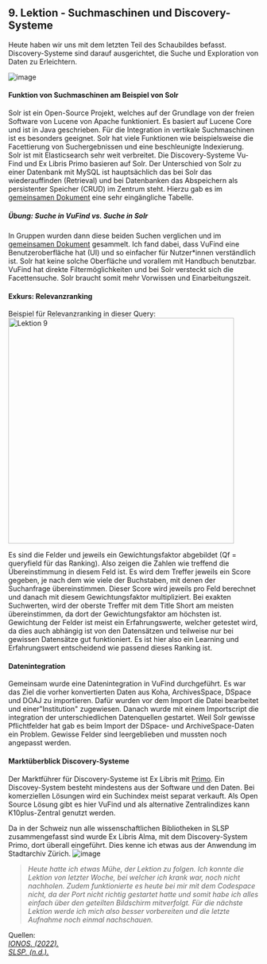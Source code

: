 ## 9. Lektion - Suchmaschinen und Discovery-Systeme
Heute haben wir uns mit dem letzten Teil des Schaubildes befasst. Discovery-Systeme sind darauf ausgerichtet, die Suche und Exploration von Daten zu Erleichtern. 

![image](https://github.com/blaettmartin/Lerntagebuch_BAIN/assets/90840517/8dacf956-92fe-42b4-8661-27ad77aea10e)

#### Funktion von Suchmaschinen am Beispiel von Solr
Solr ist ein Open-Source Projekt, welches auf der Grundlage von der freien Software von Lucene von Apache funktioniert. Es basiert auf Lucene Core und ist in Java geschrieben. Für die Integration in vertikale Suchmaschinen ist es besonders geeignet. Solr hat viele Funktionen wie beispielsweise die Facettierung von Suchergebnissen und eine beschleunigte Indexierung. Solr ist mit Elasticsearch sehr weit verbreitet. Die Discovery-Systeme Vu-Find und Ex Libris Primo basieren auf Solr. Der Unterschied von Solr zu einer Datenbank mit MySQL ist hauptsächlich das bei Solr das wiederauffinden (Retrieval) und bei Datenbanken das Abspeichern als persistenter Speicher (CRUD) im Zentrum steht. Hierzu gab es im [gemeinsamen Dokument](https://pad.gwdg.de/F1wvRpdtR8-Mcv8so8NjUQ#) eine sehr eingängliche Tabelle.

##### Übung: Suche in VuFind vs. Suche in Solr
In Gruppen wurden dann diese beiden Suchen verglichen und im [gemeinsamen Dokument](https://pad.gwdg.de/F1wvRpdtR8-Mcv8so8NjUQ#) gesammelt. Ich fand dabei, dass VuFind eine Benutzeroberfläche hat (UI) und so einfacher für Nutzer*innen verständlich ist. Solr hat keine solche Oberfläche und vorallem mit Handbuch benutzbar. VuFind hat direkte Filtermöglichkeiten und bei Solr versteckt sich die Facettensuche. Solr braucht somit mehr Vorwissen und Einarbeitungszeit.

#### Exkurs: Relevanzranking
Beispiel für Relevanzranking in dieser Query:  
<img width="454" alt="Lektion 9" src="https://github.com/blaettmartin/Lerntagebuch_BAIN/assets/90840517/9f0ebcbe-85a7-40a7-8b8c-b46356adbb05">

Es sind die Felder und jeweils ein Gewichtungsfaktor abgebildet (Qf = queryfield für das Ranking). Also zeigen die Zahlen wie treffend die Übereinstimmung in diesem Feld ist. Es wird dem Treffer jeweils ein Score gegeben, je nach dem wie viele der Buchstaben, mit denen der Suchanfrage übereinstimmen. Dieser Score wird jeweils pro Feld berechnet und danach mit diesem Gewichtungsfaktor multipliziert.  Bei exakten Suchwerten, wird der oberste Treffer mit dem Title Short am meisten übereinstimmen, da dort der Gewichtungsfaktor am höchsten ist. Gewichtung der Felder ist meist ein Erfahrungswerte, welcher getestet wird, da dies auch abhängig ist von den Datensätzen und teilweise nur bei gewissen Datensätze gut funktioniert. Es ist hier also ein Learning und Erfahrungswert entscheidend wie passend dieses Ranking ist.

#### Datenintegration
Gemeinsam wurde eine Datenintegration in VuFind durchgeführt. Es war das Ziel die vorher konvertierten Daten aus Koha, ArchivesSpace, DSpace und DOAJ zu importieren. Dafür wurden vor dem Import die Datei bearbeitet und einer"Institution" zugewiesen. Danach wurde mit einem Importscript die integration der unterschiedlichen Datenquellen gestartet. Weil Solr gewisse Pflichtfelder hat gab es beim Import der DSpace- und ArchiveSpace-Daten ein Problem. Gewisse Felder sind leergeblieben und mussten noch angepasst werden.
  
#### Marktüberblick Discovery-Systeme
Der Marktführer für Discovery-Systeme ist Ex Libris mit [Primo](https://exlibrisgroup.com/de/produkte/primo/inhalts-index/). Ein Discovey-System besteht mindestens aus der Software und den Daten. Bei komerziellen Lösungen wird ein Suchindex meist separat verkauft. Als Open Source Lösung gibt es hier VuFind und als alternative Zentralindizes kann K10plus-Zentral genutzt werden.  

Da in der Schweiz nun alle wissenschaftlichen Bibliotheken in SLSP zusammengefasst sind wurde Ex Libris Alma, mit dem Discovery-System Primo, dort überall eingeführt. Dies kenne ich etwas aus der Anwendung im Stadtarchiv Zürich.
![image](https://github.com/blaettmartin/Lerntagebuch_BAIN/assets/90840517/6456c212-0a8d-4242-af96-4092b4865a9b)


>_Heute hatte ich etwas Mühe, der Lektion zu folgen. Ich konnte die Lektion von letzter Woche, bei welcher ich krank war, noch nicht nachholen. Zudem funktionierte es heute bei mir mit dem Codespace nicht, da der Port nicht richtig gestartet hatte und somit habe ich alles einfach über den geteilten Bildschirm mitverfolgt. Für die nächste Lektion werde ich mich also besser vorbereiten und die letzte Aufnahme noch einmal nachschauen._

Quellen:  
_[IONOS. (2022).](https://www.ionos.de/digitalguide/server/konfiguration/solr/)_  
_[SLSP. (n.d.).](https://slsp.ch/de/about)_



